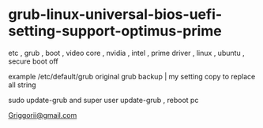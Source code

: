 # grub-linux-universal-bios-uefi-setting-support-optimus-prime
etc , grub , boot , video core , nvidia , intel , prime driver , linux , ubuntu , secure boot off

example /etc/default/grub original grub backup | my setting copy to replace all string

sudo update-grub and super user update-grub , reboot pc

Griggorii@gmail.com

